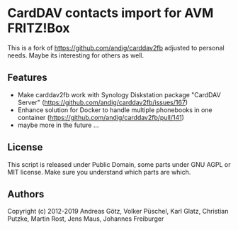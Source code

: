 # CardDAV contacts import for AVM FRITZ!Box
This is a fork of https://github.com/andig/carddav2fb adjusted to personal needs. Maybe its interesting for others as well.

## Features
- Make carddav2fb work with Synology Diskstation package "CardDAV Server" (https://github.com/andig/carddav2fb/issues/167)
- Enhance solution for Docker to handle multiple phonebooks in one container (https://github.com/andig/carddav2fb/pull/141)
- maybe more in the future ...
  
## License
This script is released under Public Domain, some parts under GNU AGPL or MIT license. Make sure you understand which parts are which.

## Authors
Copyright (c) 2012-2019 Andreas Götz, Volker Püschel, Karl Glatz, Christian Putzke, Martin Rost, Jens Maus, Johannes Freiburger
